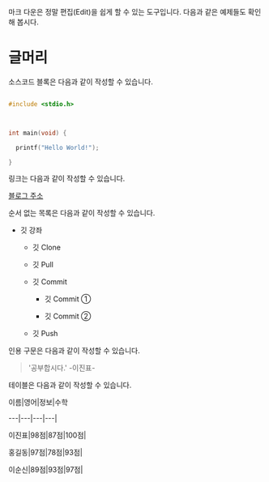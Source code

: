 마크 다운은 정말 편집(Edit)을 쉽게 할 수 있는 도구입니다. 다음과 같은 예제들도 확인해 봅시다.



# 글머리



소스코드 블록은 다음과 같이 작성할 수 있습니다.



```c

#include <stdio.h>



int main(void) {

  printf("Hello World!");

}

```



링크는 다음과 같이 작성할 수 있습니다.



[블로그 주소](https://blog.naver.com/ndb796)



순서 없는 목록은 다음과 같이 작성할 수 있습니다.



* 깃 강좌

  * 깃 Clone

  * 깃 Pull

  * 깃 Commit

    * 깃 Commit ①

    * 깃 Commit ②

  * 깃 Push



인용 구문은 다음과 같이 작성할 수 있습니다.



> '공부합시다.' -이진표-



테이블은 다음과 같이 작성할 수 있습니다.



이름|영어|정보|수학

---|---|---|---|

이진표|98점|87점|100점|

홍길동|97점|78점|93점|

이순신|89점|93점|97점|


